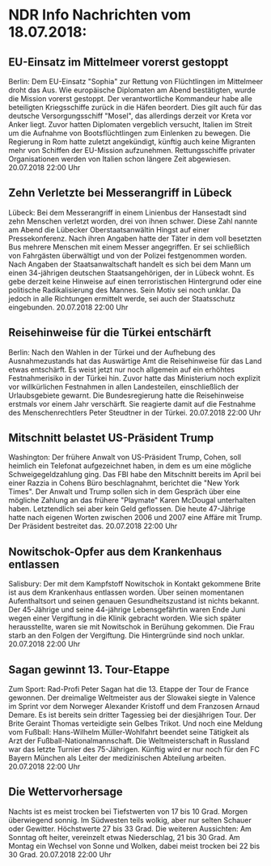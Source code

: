 # NDR Info Nachrichten vom 18.07.2018:


## EU-Einsatz im Mittelmeer vorerst gestoppt
Berlin: Dem EU-Einsatz "Sophia" zur Rettung von Flüchtlingen im Mittelmeer droht das Aus. Wie europäische Diplomaten am Abend bestätigten, wurde die Mission vorerst gestoppt. Der verantwortliche Kommandeur habe alle beteiligten Kriegsschiffe zurück in die Häfen beordert. Dies gilt auch für das deutsche Versorgungsschiff "Mosel", das allerdings derzeit vor Kreta vor Anker liegt. Zuvor hatten Diplomaten vergeblich versucht, Italien im Streit um die Aufnahme von Bootsflüchtlingen zum Einlenken zu bewegen. Die Regierung in Rom hatte zuletzt angekündigt, künftig auch keine Migranten mehr von Schiffen der EU-Mission aufzunehmen. Rettungsschiffe privater Organisationen werden von Italien schon längere Zeit abgewiesen. 20.07.2018 22:00 Uhr 

## Zehn Verletzte bei Messerangriff in Lübeck
Lübeck: Bei dem Messerangriff in einem Linienbus der Hansestadt sind zehn Menschen verletzt worden, drei von ihnen schwer. Diese Zahl nannte am Abend die Lübecker Oberstaatsanwältin Hingst auf einer Pressekonferenz. Nach ihren Angaben hatte der Täter in dem voll besetzten Bus mehrere Menschen mit einem Messer angegriffen. Er sei schließlich von Fahrgästen überwältigt und von der Polizei festgenommen worden. Nach Angaben der Staatsanwaltschaft handelt es sich bei dem Mann um einen 34-jährigen deutschen Staatsangehörigen, der in Lübeck wohnt. Es gebe derzeit keine Hinweise auf einen terroristischen Hintergrund oder eine politische Radikalisierung des Mannes. Sein Motiv sei noch unklar. Da jedoch in alle Richtungen ermittelt werde, sei auch der Staatsschutz eingebunden. 20.07.2018 22:00 Uhr 

## Reisehinweise für die Türkei entschärft
Berlin: Nach den Wahlen in der Türkei und der Aufhebung des Ausnahmezustands hat das Auswärtige Amt die Reisehinweise für das Land etwas entschärft. Es weist jetzt nur noch allgemein auf ein erhöhtes Festnahmerisiko in der Türkei hin. Zuvor hatte das Ministerium noch explizit vor willkürlichen Festnahmen in allen Landesteilen, einschließlich der Urlaubsgebiete gewarnt. Die Bundesregierung hatte die Reisehinweise erstmals vor einem Jahr verschärft. Sie reagierte damit auf die Festnahme des Menschenrechtlers Peter Steudtner in der Türkei. 20.07.2018 22:00 Uhr 

## Mitschnitt belastet US-Präsident Trump
Washington: Der frühere Anwalt von US-Präsident Trump, Cohen, soll heimlich ein Telefonat aufgezeichnet haben, in dem es um eine mögliche Schweigegeldzahlung ging. Das FBI habe den Mitschnitt bereits im April bei einer Razzia in Cohens Büro beschlagnahmt, berichtet die "New York Times". Der Anwalt und Trump sollen sich in dem Gespräch über eine mögliche Zahlung an das frühere "Playmate" Karen McDougal unterhalten haben. Letztendlich sei aber kein Geld geflossen. Die heute 47-Jährige hatte nach eigenen Worten zwischen 2006 und 2007 eine Affäre mit Trump. Der Präsident bestreitet das. 20.07.2018 22:00 Uhr 

## Nowitschok-Opfer aus dem Krankenhaus entlassen
Salisbury: Der mit dem Kampfstoff Nowitschok in Kontakt gekommene Brite ist aus dem Krankenhaus entlassen worden. Über seinen momentanen Aufenthaltsort und seinen genauen Gesundheitszustand ist nichts bekannt. Der 45-Jährige und seine 44-jährige Lebensgefährtin waren Ende Juni wegen einer Vergiftung in die Klinik gebracht worden. Wie sich später herausstellte, waren sie mit Nowitschok in Berühung gekommen. Die Frau starb an den Folgen der Vergiftung. Die Hintergründe sind noch unklar. 20.07.2018 22:00 Uhr 

## Sagan gewinnt 13. Tour-Etappe
Zum Sport: Rad-Profi Peter Sagan hat die 13. Etappe der Tour de France gewonnen. Der dreimalige Weltmeister aus der Slowakei siegte in Valence im Sprint vor dem Norweger Alexander Kristoff und dem Franzosen Arnaud Demare. Es ist bereits sein dritter Tagessieg bei der diesjährigen Tour. Der Brite Geraint Thomas verteidigte sein Gelbes Trikot. Und noch eine Meldung vom Fußball: Hans-Wilhelm Müller-Wohlfahrt beendet seine Tätigkeit als Arzt der Fußball-Nationalmannschaft. Die Weltmeisterschaft in Russland war das letzte Turnier des 75-Jährigen. Künftig wird er nur noch für den FC Bayern München als Leiter der medizinischen Abteilung arbeiten. 20.07.2018 22:00 Uhr 

## Die Wettervorhersage
Nachts ist es meist trocken bei Tiefstwerten von 17 bis 10 Grad. Morgen überwiegend sonnig. Im Südwesten teils wolkig, aber nur selten Schauer oder Gewitter. Höchstwerte 27 bis 33 Grad. Die weiteren Aussichten: Am Sonntag oft heiter, vereinzelt etwas Niederschlag, 21 bis 30 Grad. Am Montag ein Wechsel von Sonne und Wolken, dabei meist trocken bei 22 bis 30 Grad. 20.07.2018 22:00 Uhr 
